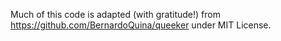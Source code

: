 
Much of this code is adapted (with gratitude!) from https://github.com/BernardoQuina/queeker under MIT License.
